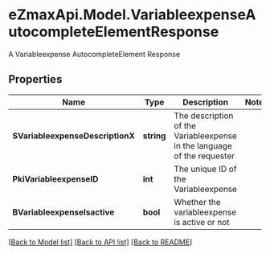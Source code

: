 # eZmaxApi.Model.VariableexpenseAutocompleteElementResponse
A Variableexpense AutocompleteElement Response

## Properties

Name | Type | Description | Notes
------------ | ------------- | ------------- | -------------
**SVariableexpenseDescriptionX** | **string** | The description of the Variableexpense in the language of the requester | 
**PkiVariableexpenseID** | **int** | The unique ID of the Variableexpense | 
**BVariableexpenseIsactive** | **bool** | Whether the variableexpense is active or not | 

[[Back to Model list]](../README.md#documentation-for-models) [[Back to API list]](../README.md#documentation-for-api-endpoints) [[Back to README]](../README.md)

